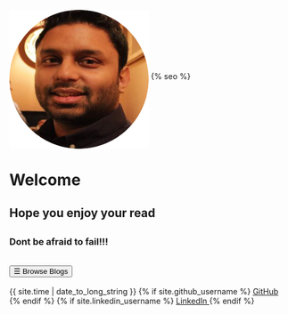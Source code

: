 <head>
<meta name="viewport" content="width=device-width, initial-scale=1">
<style>
/* The sidebar menu */
.sidebar {
  height: 100%; /* 100% Full-height */
  width: 0; /* 0 width - change this with JavaScript */
  position: fixed; /* Stay in place */
  z-index: 1; /* Stay on top */
  top: 0;
  left: 0;
  background-color: #111; /* Black*/
  overflow-x: hidden; /* Disable horizontal scroll */
  padding-top: 60px; /* Place content 60px from the top */
  transition: 0.5s; /* 0.5 second transition effect to slide in the sidebar */
}

/* The sidebar links */
.sidebar a {
  padding: 8px 8px 8px 32px;
  text-decoration: none;
  color: #818181;
  display: block;
  transition: 0.3s;
}

/* When you mouse over the navigation links, change their color */
.sidebar a:hover {
  color: #f1f1f1;
}

/* Position and style the close button (top right corner) */
.sidebar .closebtn {
  position: absolute;
  top: 0;
  right: 25px;
  font-size: 36px;
  margin-left: 50px;
}

/* The button used to open the sidebar */
.openbtn {
  font-size: 20px;
  cursor: pointer;
  background-color: #111;
  color: white;
  padding: 10px 15px;
  border: none;
}

.openbtn:hover {
  background-color: #444;
}

/* Style page content - use this if you want to push the page content to the right when you open the side navigation */
#main {
  transition: margin-left .5s; /* If you want a transition effect */
  padding: 20px;
}

/* On smaller screens, where height is less than 450px, change the style of the sidenav (less padding and a smaller font size) */
@media screen and (max-height: 450px) {
  .sidebar {padding-top: 15px;}
  .sidebar a {font-size: 18px;}
}
</style>

<script>
/* Set the width of the sidebar to 250px and the left margin of the page content to 250px */
function openNav() {
  document.getElementById("mySidebar").style.width = "450px";
  document.getElementById("main").style.marginLeft = "250px";
}

/* Set the width of the sidebar to 0 and the left margin of the page content to 0 */
function closeNav() {
  document.getElementById("mySidebar").style.width = "0";
  document.getElementById("main").style.marginLeft = "0";
}
</script>

</head>

<link rel="stylesheet" href="//maxcdn.bootstrapcdn.com/font-awesome/4.3.0/css/font-awesome.min.css">

<div id="main">

<img src="./img/logo.png" alt="Arvin Bhurtun" width="250" height="250" align="middle">
 {% seo %}

<h1>Welcome</h1>

<h2>Hope you enjoy your read<h2>

<h3>Dont be afraid to fail!!!</h3>

<div id="mySidebar" class="sidebar">
  <a href="javascript:void(0)" class="closebtn" onclick="closeNav()">&times;</a>
  <a href="blogs/trunkBasedDevelopment.html">Trunk Based Development</a>
  <a href="blogs/managingCrossTeamDependencies.html">Managing Cross Team Dependencies</a>
  <a href="blogs/goodTechLead.html">Good Tech Lead</a>
  <a href="blogs/debugAWSLambda.html">Debug AWS Lambda using VsCode</a>
  <a href="blogs/awsSamNetCore.html">AWS SAM .Net Core</a>
  <a href="blogs/aspnetCoreAwsLambdaServerless.html">Aspnet-core Aws-lambda Serverless</a>
  <a href="blogs/dockerFundamentals.html">Docker tutorial</a>
  <a href="blogs/enzymeTDD.html">Quick Enzyme TDD</a>
  <a href="blogs/jestTDD.html">Quick Jest TDD</a>
  <a href="blogs/jestVSmocha.html">Jest vs Mocha</a>
  <a href="blogs/keepingSecrets.html">Keeping Secrets</a>
  <a href="blogs/testQuality.html">Test Quality</a>
  <a href="blogs/pairProgramming.html">Pair Programming</a>
  <a href="blogs/migrateRepoFromTfsToGithub.html">Migrate repository from TFS to Github</a>
  <a href="blogs/awsECSDocker.html">AWS ECS and Docker Quick Guide</a>
  <a href="blogs/1-1.html">The 1-1s</a>
  <a href="blogs/em.html">The Engineering Manager</a>
  <a href="blogs/EngManagerOKRS.html">Engineering Manager OKRs</a>
  <a href="blogs/juniorMidSenior.html">Junior Mid Senior Developers</a>
  <a href="blogs/doingDevOpsRight.html">Doing DevOps Right!</a>
    <a href="blogs/ContinuosDelivery.html">Continuos Delivery</a>
</div>

<br>
  <button class="openbtn" onclick="openNav()">&#9776; Browse Blogs</button>
<br>
<br>

<div class="pad">
  {{ site.time | date_to_long_string }}
  {% if site.github_username %}
      <a href="https://github.com/{{ site.github_username }}">
        <i class="fa fa-github"></i> GitHub
      </a>
  {% endif %}
  {% if site.linkedin_username %}
      <a href="https://linkedin.com/in/{{ site.linkedin_username }}">
        <i class="fa fa-linkedin"></i> LinkedIn
      </a>
  {% endif %}
</div>